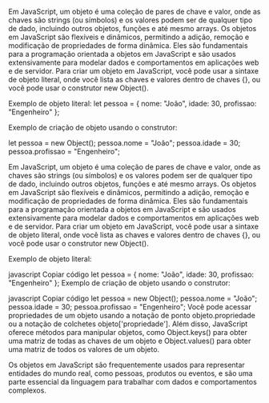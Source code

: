 Em JavaScript, um objeto é uma coleção de pares de chave e valor, onde as chaves são strings (ou símbolos) e os valores podem ser de qualquer tipo de dado, incluindo outros objetos, funções e até mesmo arrays. Os objetos em JavaScript são flexíveis e dinâmicos, permitindo a adição, remoção e modificação de propriedades de forma dinâmica. Eles são fundamentais para a programação orientada a objetos em JavaScript e são usados extensivamente para modelar dados e comportamentos em aplicações web e de servidor. Para criar um objeto em JavaScript, você pode usar a sintaxe de objeto literal, onde você lista as chaves e valores dentro de chaves {}, ou você pode usar o construtor new Object().

Exemplo de objeto literal:
let pessoa = {
  nome: "João",
  idade: 30,
  profissao: "Engenheiro"
};

Exemplo de criação de objeto usando o construtor:

let pessoa = new Object();
pessoa.nome = "João";
pessoa.idade = 30;
pessoa.profissao = "Engenheiro";


Em JavaScript, um objeto é uma coleção de pares de chave e valor, onde as chaves são strings (ou símbolos) e os valores podem ser de qualquer tipo de dado, incluindo outros objetos, funções e até mesmo arrays. Os objetos em JavaScript são flexíveis e dinâmicos, permitindo a adição, remoção e modificação de propriedades de forma dinâmica. Eles são fundamentais para a programação orientada a objetos em JavaScript e são usados extensivamente para modelar dados e comportamentos em aplicações web e de servidor. Para criar um objeto em JavaScript, você pode usar a sintaxe de objeto literal, onde você lista as chaves e valores dentro de chaves {}, ou você pode usar o construtor new Object().

Exemplo de objeto literal:

javascript
Copiar código
let pessoa = {
  nome: "João",
  idade: 30,
  profissao: "Engenheiro"
};
Exemplo de criação de objeto usando o construtor:

javascript
Copiar código
let pessoa = new Object();
pessoa.nome = "João";
pessoa.idade = 30;
pessoa.profissao = "Engenheiro";
Você pode acessar propriedades de um objeto usando a notação de ponto objeto.propriedade ou a notação de colchetes objeto['propriedade']. Além disso, JavaScript oferece métodos para manipular objetos, como Object.keys() para obter uma matriz de todas as chaves de um objeto e Object.values() para obter uma matriz de todos os valores de um objeto.

Os objetos em JavaScript são frequentemente usados para representar entidades do mundo real, como pessoas, produtos ou eventos, e são uma parte essencial da linguagem para trabalhar com dados e comportamentos complexos.